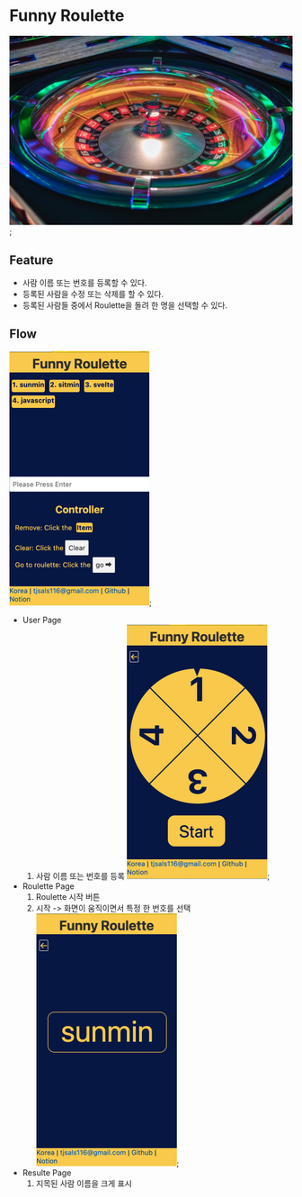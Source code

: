 # Funny Roulette
![Roulette](https://raw.githubusercontent.com/gitsunmin/Funny-Roulette/main/public/images/roulette-summary.jpg "이렇게 돌려보세요");
## Feature
- 사람 이름 또는 번호를 등록할 수 있다.
- 등록된 사람을 수정 또는 삭제를 할 수 있다.
- 등록된 사람들 중에서 Roulette을 돌려 한 명을 선택할 수 있다.
## Flow
![Roulette](https://raw.githubusercontent.com/gitsunmin/Funny-Roulette/main/public/images/sample/userPage.png "이름을 등록해주세요.");
- User Page
    1. 사람 이름 또는 번호를 등록
![Roulette](https://raw.githubusercontent.com/gitsunmin/Funny-Roulette/main/public/images/sample/roulettePage.png "룰렛을 돌릴 수 있습니다.");
- Roulette Page
    1. Roulette 시작 버튼
    2. 시작 -> 화면이 움직이면서 특정 한 번호를 선택
![Roulette](https://raw.githubusercontent.com/gitsunmin/Funny-Roulette/main/public/images/sample/resultePage.png "한 명을 선택할 수 있습니다.");
- Resulte Page
    1. 지목된 사람 이름을 크게 표시
